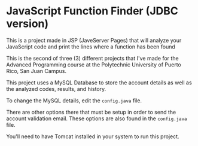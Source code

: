 # JavaScript Function Finder (JDBC version)

This is a project made in JSP (JaveServer Pages) that will analyze your JavaScript code and print the lines where a function has been found

This is the second of three (3) different projects that I've made for the Advanced Programming course at the Polytechnic University of Puerto Rico, San Juan Campus.

This project uses a MySQL Database to store the account details as well as the analyzed codes, results, and history.

To change the MySQL details, edit the `config.java` file.

There are other options there that must be setup in order to send the account validation email. These options are also found in the `config.java` file.

You'll need to have Tomcat installed in your system to run this project.

